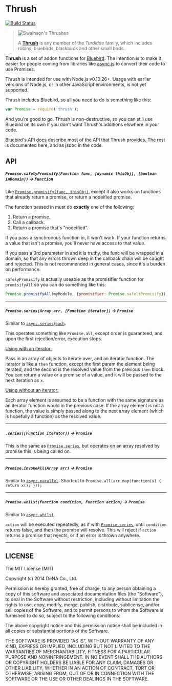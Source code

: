 
# Thrush

[![Build Status](https://travis-ci.org/DeNA/thrush.svg?branch=master)](https://travis-ci.org/DeNA/thrush)

> ![Swainson's Thrushes](http://www.allaboutbirds.org/guide/PHOTO/LARGE/swain.jpg)
>
> A [**Thrush**](http://en.wikipedia.org/wiki/Thrush_%28bird%29) is any member of the *Turdidae* family, which includes robins, bluebirds, blackbirds and other small birds.

**Thrush** is a set of addon functions for [Bluebird](https://github.com/petkaantonov/bluebird). The intention is to make it easier for people coming from libraries like [async.js](https://github.com/caolan/async) to convert their code to use Promises. 

Thrush is intended for use with Node.js v0.10.26+. Usage with earlier versions of Node.js, or in other JavaScript environments, is not yet supported.

Thrush includes Bluebird, so all you need to do is something like this:

```javascript
var Promise = require('thrush');
```

And you're good to go. Thrush is non-destructive, so you can still use Bluebird on its own if you don't want Thrush's additions elswhere in your code.

[Bluebird's API docs](https://github.com/petkaantonov/bluebird/blob/master/API.md) describe most of the API that Thrush provides. The rest is documented here, and as jsdoc in the code.

## API

##### `Promise.safelyPromisify(Function func, [dynamic thisObj], [boolean inDomain])` -> `Function`

Like [`Promise.promisify(func, thisObj)`](https://github.com/petkaantonov/bluebird/blob/master/API.md#promisepromisifyfunction-nodefunction--dynamic-receiver---function), except it also works on functions that already return a promise, or return a nodeified promise.
 
The function passed in must do **exactly** one of the following:
 
1. Return a promise.
2. Call a callback.
3. Return a promise that's "nodeified".
 
If you pass a synchronous function in, it won't work. If your function returns a value that isn't a promise, you'll never have access to that value.

If you pass a 3rd parameter in and it is truthy, the func will be wrapped in a domain, so that any errors thrown deep in the callback chain will be caught and rejected. This is not recommended in general cases, since it's a burden on performance.

`safelyPromisify` is actually useable as the promisifier function for `promisifyAll` so you can do something like this:

```javascript
Promise.promisifyAll(myModule, {promisifier: Promise.safeltPromisify});
```

----------
 
##### `Promise.series(Array arr, [Function iterator])` -> `Promise`

Similar to [`async.series`](https://github.com/caolan/async#seriestasks-callback)/[`each`](https://github.com/caolan/async#eachSeries).

This operates something like `Promise.all`, except order is guaranteed, and upon the first rejection/error, execution stops.

<u>Using with an iterator:</u>

Pass in an array of objects to iterate over, and an iterator function. The iterator is like a `then` function, except the first param the element being iterated, and the second is the resolved value from the previous `then` block. You can return a value or a promise of a value, and it will be passed to the next iteration as `x`.

<u> Using without an iterator:</u>

Each array element is assumed to be a function with the same signature as an iterator function would in the previous case. If the array element is not a function, the value is simply passed along to the next array element (which is hopefully a function) as the resolved value.

----------

##### `.series([Function iterator])` -> `Promise`

This is the same as [`Promise.series`](#promiseseriesarray-arr-function-iterator---promise), but operates on an array resolved by promise this is being called on.

----------

##### `Promise.invokeAll(Array arr)` -> `Promise`

Similar to [`async.parallel`](https://github.com/caolan/async#parallel). Shortcut to `Promise.all(arr.map(function(x) { return x(); }));`

----------

##### `Promise.whilst(Function condition, Function action)` -> `Promise`

Similar to [`async.whilst`](https://github.com/caolan/async#whilst).

`action` will be executed repeatedly, as if with [`Promise.series`](#series), until `condition` returns false, and then the promise will resolve. This will reject if `action` returns a promise that rejects, or if an error is thrown anywhere.

----------


## LICENSE

The MIT License (MIT)

Copyright (c) 2014 DeNA Co., Ltd.

Permission is hereby granted, free of charge, to any person obtaining a copy
of this software and associated documentation files (the "Software"), to deal
in the Software without restriction, including without limitation the rights
to use, copy, modify, merge, publish, distribute, sublicense, and/or sell
copies of the Software, and to permit persons to whom the Software is
furnished to do so, subject to the following conditions:

The above copyright notice and this permission notice shall be included in
all copies or substantial portions of the Software.

THE SOFTWARE IS PROVIDED "AS IS", WITHOUT WARRANTY OF ANY KIND, EXPRESS OR
IMPLIED, INCLUDING BUT NOT LIMITED TO THE WARRANTIES OF MERCHANTABILITY,
FITNESS FOR A PARTICULAR PURPOSE AND NONINFRINGEMENT. IN NO EVENT SHALL THE
AUTHORS OR COPYRIGHT HOLDERS BE LIABLE FOR ANY CLAIM, DAMAGES OR OTHER
LIABILITY, WHETHER IN AN ACTION OF CONTRACT, TORT OR OTHERWISE, ARISING FROM,
OUT OF OR IN CONNECTION WITH THE SOFTWARE OR THE USE OR OTHER DEALINGS IN
THE SOFTWARE.
